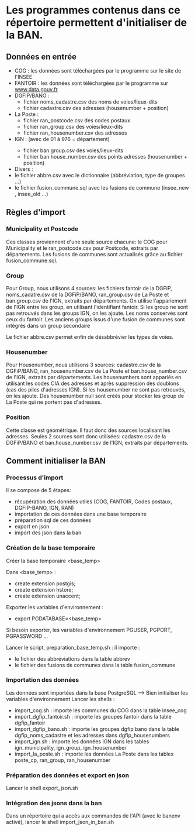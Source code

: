 # Les programmes contenus dans ce répertoire permettent d'initialiser de la BAN.

## Données en entrée 

- COG : les données sont téléchargées par le programme sur le site de l'INSEE 
- FANTOIR : les données sont téléchargées par le programme sur www.data.gouv.fr
- DGFIP/BANO : 
  - fichier noms_cadastre.csv des noms de voies/lieux-dits 
  - fichier cadastre.csv des adresses (housenumber + position)
- La Poste :  
  - fichier ran_postcode.csv des codes postaux
  - fichier ran_group.csv des voies/lieux-dits
  - fichier ran_housenumber.csv des adresses
- IGN : (avec <dep> de 01 à 976 = département)
  - fichier ban.group<dep>.csv des voies/lieux-dits
  - fichier ban.house_number<dep>.csv des points adresses (housenumber + position)
- Divers :
 - le fichier abbre.csv avec le dictionnaire (abbréviation, type de groupes ...)
 - le fichier fusion_commune.sql avec les fusions de commune (insee_new , insee_old ...)



## Règles d'import

### Municipality et Postcode

Ces classes proviennent d'une seule source chacune: le COG pour Municipality et le ran_postcode.csv pour Postcode, extraits par départements.
Les fusions de communes sont actualisés grâce au fichier fusion_commune.sql.

### Group

Pour Group, nous utilisons 4 sources: les fichiers fantoir de la DGFiP, noms_cadatre.csv de la DGFiP/BANO, ran_group.csv de La Poste et ban.group<Dep>.csv de l'IGN, extraits par départements.
On utilise l'appariement de l'IGN entre les group, en utilisant l'identifiant fantoir. Si les group ne sont pas retrouvés dans les groups IGN, on les ajoute.
Les noms conservés sont ceux du fantoir.
Les anciens groups issus d'une fusion de communes sont intégrés dans un group secondaire

Le fichier abbre.csv permet enfin de désabbrévier les types de voies.

### Housenumber

Pour Housenumber, nous utilisons 3 sources: cadastre.csv de la DGFiP/BANO, ran_housenumber.csv de La Poste et ban.house_number<Dep>.csv de l'IGN, extraits par départements.
Les housenumbers sont appariés en utilisant les codes CIA des adresses et après suppression des doublons (cas des piles d'adresses IGN). Si les housenumber ne sont pas retrouvés, on les ajoute. 
Des housenumber null sont créés pour stocker les group de La Poste qui ne portent pas d'adresses.


### Position

Cette classe est géométrique. Il faut donc des sources localisant les adresses. Seules 2 sources sont donc utilisées: cadastre.csv de la DGFiP/BANO et ban.house_number<Dep>.csv de l'IGN, extraits par départements.

## Comment initialiser la BAN

### Processus d'import 
Il se compose de 5 étapes:
- récupération des données utiles (COG, FANTOIR, Codes postaux, DGFIP-BANO, IGN, RAN)
- importation de ces données dans une base temporaire
- préparation sql de ces données 
- export en json
- import des json dans la ban

### Création de la base temporaire
Créer la base temporaire <base_temp>

Dans <base_temp> :
- create extension postgis;
- create extension hstore;
- create extension unaccent;

Exporter les variables d'environnement :
- export PGDATABASE=<base_temp>

Si besoin exporter, les variables d'environnement PGUSER, PGPORT, PGPASSWORD ...

Lancer le script, preparation_base_temp.sh : il importe :
- le fichier des abbréviations dans la table abbrev 
- le fichier des fusions de communes dans la table fusion_commune
 
### Importation des données
Les données sont importées dans la base PostgreSQL <basetemp> --> Bien initialiser les variables d'environnement
Lancer les shells :
- import_cog.sh : importe les communes du COG dans la table insee_cog
- import_dgfip_fantoir.sh : importe les groupes fantoir dans la table dgfip_fantoir
- import_dgfip_bano.sh : importe les groupes dgfip bano dans la table dgfip_noms_cadastre et les adresses dans dgfip_housenumbers
- import_ign.sh : importe les données IGN dans les tables ign_municipality, ign_group, ign_housenumber
- import_la_poste.sh : importe les données La Poste dans les tables poste_cp, ran_group, ran_housenumber

### Préparation des données et export en json
Lancer le shell export_json.sh

### Intégration des jsons dans la ban
Dans un répertoire qui a accès aux commandes de l'API (avec le banenv activé), lancer le shell import_json_in_ban.sh
